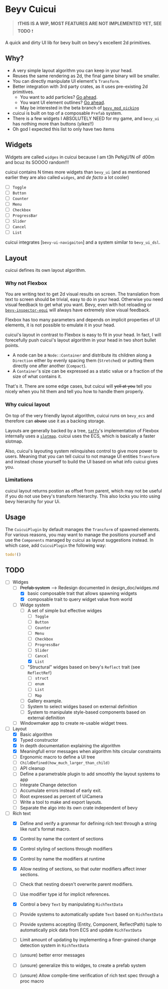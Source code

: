 # Beyv Cuicui

> ❗**THIS IS A WIP, MOST FEATURES ARE NOT IMPLEMENTED YET, SEE TODO** ❗

A quick and dirty UI lib for bevy built on bevy's excellent 2d primitives.

## Why?

- A very simple layout algorithm you can keep in your head.
- Reuses the same rendering as 2d, the final game binary will be smaller.
- You can directly manipulate UI element's `Transform`.
- Better integration with 3rd party crates, as it uses pre-existing 2d primitives.
  - You want to add particles? [Go ahead][bevy_hanabi].
  - You want UI element outlines? [Go ahead][bevy_2d_outline].
  - May be interested in the beta branch of [`bevy_mod_picking`]
- cuicui is built on top of a composable `Prefab` system.
- There is a few widgets I ABSOLUTELY NEED for my game, and `bevy_ui` has
  nothing more than buttons (yikes!!)
- Oh god I expected this list to only have two items

## Widgets

Widgets are called `widges` in cuicui because I am t3h PeNgU1N oF d00m and bcuz
its SOOOO random!!!

cuicui contains N times more widgets than `bevy_ui` (and as mentioned earlier
they are also called `widges`, and _de facto_ a lot cooler)

- [ ] `Toggle`
- [ ] `Button`
- [ ] `Counter`
- [ ] `Menu`
- [ ] `Checkbox`
- [ ] `ProgressBar`
- [ ] `Slider`
- [ ] `Cancel`
- [ ] `List`

cuicui integrates [`bevy-ui-navigaiton`] and a system similar to `bevy_ui_dsl`.

## Layout

cuicui defines its own layout algorithm.

### Why not Flexbox

You are writing text to get 2d visual results on screen.
The translation from text to screen should be trivial, easy to do in your head.
Otherwise you need visual feedback to get what you want.
Bevy, even with hot reloading or [`bevy-inspector-egui`]
will always have extremely slow visual feedback.

Flexbox has too many parameters and depends on implicit properties of UI elements,
it is not possible to emulate it in your head.

cuicui's layout in contrast to Flexbox is easy to fit in your head.
In fact, I will forecefully push cuicui's layout algorithm in your head
in two short bullet points.

- A node can be a `Node::Container` and distribute its children
  along a `Direction` either by evenly spacing them (`Stretched`)
  or putting them directly one after another (`Compact`).
- A `Container`'s size can be expressed as a static value or a fraction
  of the size of what contains it.

That's it. There are some edge cases, but cuicui will ~~yell at you~~
tell you nicely when you hit them and tell you how to handle them properly.

### Why cuicui layout

On top of the very friendly layout algorithm,
cuicui runs on `bevy_ecs` and therefore can ~~abuse~~ use it as a backing storage.

Layouts are generally backed by a tree,
[`taffy`]'s implementation of Flexbox internally uses a [`slotmap`].
cuicui uses the ECS, which is basically a faster slotmap.

Also, cuicui's layouting system relinquishes control to give more power to users.
Meaning that you can tell cuicui to not manage UI entities `Transform`
and instead chose yourself to build the UI based on what info cuicui gives you.

### Limitations

cuicui layout returns postion as offset from parent, which may not be useful
if you do not use bevy's transform hierarchy. This also locks you into using
bevy hierarchy for your Ui.

## Usage

The `CuicuiPlugin` by default manages the `Transform` of spawned elements.
For various reasons, you may want to manage the positions yourself and use
the `Components` managed by cuicui as layout suggestions instead.
In which case, add `CuicuiPlugin` the following way:

```rust
todo!()
```

## TODO

- [ ] Widges
  - [ ] ~~Prefab system~~ --> Redesign documented in design_doc/widges.md
    - [X] basic composable trait that allows spawning widgets
    - [X] composable trait to query widget value from world
  - [ ] Widge system
    - [ ] A set of simple but effective widges
      - [ ] `Toggle`
      - [ ] `Button`
      - [ ] `Counter`
      - [ ] `Menu`
      - [ ] `Checkbox`
      - [ ] `ProgressBar`
      - [ ] `Slider`
      - [ ] `Cancel`
      - [X] `List`
    - [ ] "Structural" widges based on bevy's `Reflect` trait (see `ReflectRef`)
      - [ ] `struct`
      - [ ] `enum`
      - [ ] `List`
      - [ ] `Map`
    - [ ] Gallery example.
    - [ ] System to select widges based on external definition
    - [ ] System to manipulate style-based components based on external definition
  - [ ] Windowmaker app to create re-usable widget trees.
- [ ] Layout
  - [X] Basic algorithm
  - [X] Typed constructor
  - [X] In depth documentation explaining the algorithm
  - [X] Meaningfull error messages when algorithm hits circular constraints
  - [ ] Ergonomic macro to define a UI tree
  - [ ] `ChildDefined(how_much_larger_than_child)`
  - [ ] API cleanup
  - [ ] Define a parametrable plugin to add smoothly the layout systems to app
  - [ ] Integrate Change detection
  - [ ] Accumulate errors instead of early exit.
  - [ ] Root expressed as percent of UiCamera
  - [ ] Write a tool to make and export layouts.
  - [ ] Separate the algo into its own crate independent of bevy
- [ ] Rich text
  - [X] Define and verify a grammar for defining rich text through a string
        like rust's format macro.
  - [X] Control by name the content of sections
  - [X] Control styling of sections through modifiers
  - [X] Control by name the modifiers at runtime
  - [X] Allow nesting of sections, so that outer modifiers affect inner sections.
  - [ ] Check that nesting doesn't overwrite parent modifiers.
  - [ ] Use modifier type id for implicit references.
  - [X] Control a bevy `Text` by manipulating `RichTextData`
  - [ ] Provide systems to automatically update `Text` based on `RichTextData`
  - [ ] Provide systems accepting (Entity, Component, ReflectPath) tuple to
        automatically pick data from ECS and update `RichTextData`
  - [ ] Limit amount of updating by implementing a finer-grained change
        detection system in `RichTextData`
  - [ ] (unsure) better error messages
  - [ ] (unsure) generalize this to widges, to create a prefab system
  - [ ] (unsure) Allow compile-time verification of rich text spec through a
        proc macro



[bevy_2d_outline]: https://lib.rs/crates/bevy_simple_2d_outline
[bevy_hanabi]: https://lib.rs/crates/bevy_hanabi
[`bevy_mod_picking`]: https://lib.rs/crates/bevy_mod_picking
[`slotmap`]: https://lib.rs/crates/slotmap
[`taffy`]: https://lib.rs/crates/taffy
[`bevy-inspector-egui`]: https://lib.rs/crates/bevy-inspector-egui
[`bevy-ui-navigation`]: https://lib.rs/crates/bevy-ui-navigation
